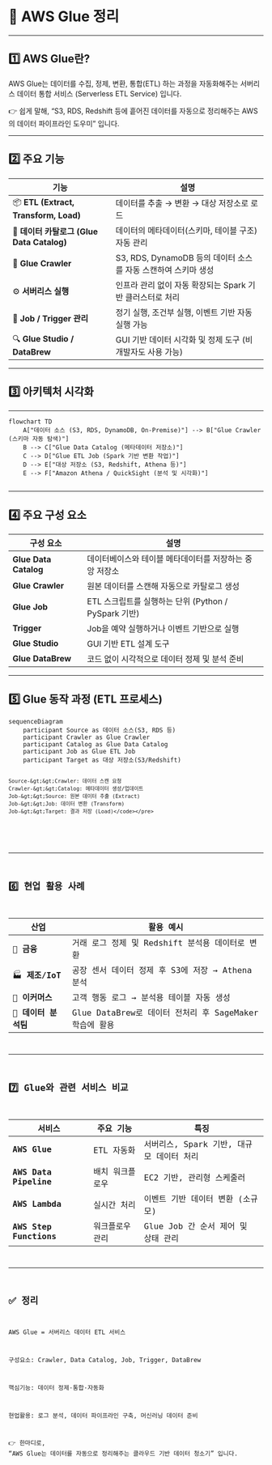 <h1 id="🧩-aws-glue-정리">🧩 AWS Glue 정리</h1>
<hr />
<h2 id="1️⃣-aws-glue란">1️⃣ AWS Glue란?</h2>
<p>AWS Glue는
데이터를 수집, 정제, 변환, 통합(ETL) 하는 과정을 자동화해주는
서버리스 데이터 통합 서비스 (Serverless ETL Service) 입니다.</p>
<p>👉 쉽게 말해,
“S3, RDS, Redshift 등에 흩어진 데이터를 자동으로 정리해주는 AWS의 데이터 파이프라인 도우미” 입니다.</p>
<hr />
<h2 id="2️⃣-주요-기능">2️⃣ 주요 기능</h2>
<table>
<thead>
<tr>
<th>기능</th>
<th>설명</th>
</tr>
</thead>
<tbody><tr>
<td>📦 <strong>ETL (Extract, Transform, Load)</strong></td>
<td>데이터를 추출 → 변환 → 대상 저장소로 로드</td>
</tr>
<tr>
<td>🧠 <strong>데이터 카탈로그 (Glue Data Catalog)</strong></td>
<td>데이터의 메타데이터(스키마, 테이블 구조) 자동 관리</td>
</tr>
<tr>
<td>🔄 <strong>Glue Crawler</strong></td>
<td>S3, RDS, DynamoDB 등의 데이터 소스를 자동 스캔하여 스키마 생성</td>
</tr>
<tr>
<td>⚙️ <strong>서버리스 실행</strong></td>
<td>인프라 관리 없이 자동 확장되는 Spark 기반 클러스터로 처리</td>
</tr>
<tr>
<td>🧱 <strong>Job / Trigger 관리</strong></td>
<td>정기 실행, 조건부 실행, 이벤트 기반 자동 실행 가능</td>
</tr>
<tr>
<td>🔍 <strong>Glue Studio / DataBrew</strong></td>
<td>GUI 기반 데이터 시각화 및 정제 도구 (비개발자도 사용 가능)</td>
</tr>
</tbody></table>
<hr />
<h2 id="3️⃣-아키텍처-시각화">3️⃣ 아키텍처 시각화</h2>
<hr />
<pre><code class="language-mermaid">flowchart TD
    A[&quot;데이터 소스 (S3, RDS, DynamoDB, On-Premise)&quot;] --&gt; B[&quot;Glue Crawler (스키마 자동 탐색)&quot;]
    B --&gt; C[&quot;Glue Data Catalog (메타데이터 저장소)&quot;]
    C --&gt; D[&quot;Glue ETL Job (Spark 기반 변환 작업)&quot;]
    D --&gt; E[&quot;대상 저장소 (S3, Redshift, Athena 등)&quot;]
    E --&gt; F[&quot;Amazon Athena / QuickSight (분석 및 시각화)&quot;]</code></pre>
<p><img alt="" src="https://velog.velcdn.com/images/yjshin/post/20bdc38f-fb06-40bd-bac2-1d0581e47fa6/image.png" /></p>
<hr />
<h2 id="4️⃣-주요-구성-요소">4️⃣ 주요 구성 요소</h2>
<table>
<thead>
<tr>
<th>구성 요소</th>
<th>설명</th>
</tr>
</thead>
<tbody><tr>
<td><strong>Glue Data Catalog</strong></td>
<td>데이터베이스와 테이블 메타데이터를 저장하는 중앙 저장소</td>
</tr>
<tr>
<td><strong>Glue Crawler</strong></td>
<td>원본 데이터를 스캔해 자동으로 카탈로그 생성</td>
</tr>
<tr>
<td><strong>Glue Job</strong></td>
<td>ETL 스크립트를 실행하는 단위 (Python / PySpark 기반)</td>
</tr>
<tr>
<td><strong>Trigger</strong></td>
<td>Job을 예약 실행하거나 이벤트 기반으로 실행</td>
</tr>
<tr>
<td><strong>Glue Studio</strong></td>
<td>GUI 기반 ETL 설계 도구</td>
</tr>
<tr>
<td><strong>Glue DataBrew</strong></td>
<td>코드 없이 시각적으로 데이터 정제 및 분석 준비</td>
</tr>
</tbody></table>
<hr />
<h2 id="5️⃣-glue-동작-과정-etl-프로세스">5️⃣ Glue 동작 과정 (ETL 프로세스)</h2>
<pre><code class="language-mermaid">sequenceDiagram
    participant Source as 데이터 소스(S3, RDS 등)
    participant Crawler as Glue Crawler
    participant Catalog as Glue Data Catalog
    participant Job as Glue ETL Job
    participant Target as 대상 저장소(S3/Redshift)

    Source-&gt;&gt;Crawler: 데이터 스캔 요청
    Crawler-&gt;&gt;Catalog: 메타데이터 생성/업데이트
    Job-&gt;&gt;Source: 원본 데이터 추출 (Extract)
    Job-&gt;&gt;Job: 데이터 변환 (Transform)
    Job-&gt;&gt;Target: 결과 저장 (Load)</code></pre>
<p><img alt="" src="https://velog.velcdn.com/images/yjshin/post/ae4219bf-4d05-47b6-96cc-0a2a543d723b/image.png" /></p>
<hr />
<h2 id="6️⃣-현업-활용-사례">6️⃣ 현업 활용 사례</h2>
<table>
<thead>
<tr>
<th>산업</th>
<th>활용 예시</th>
</tr>
</thead>
<tbody><tr>
<td>🏦 <strong>금융</strong></td>
<td>거래 로그 정제 및 Redshift 분석용 데이터로 변환</td>
</tr>
<tr>
<td>🏭 <strong>제조/IoT</strong></td>
<td>공장 센서 데이터 정제 후 S3에 저장 → Athena 분석</td>
</tr>
<tr>
<td>🛒 <strong>이커머스</strong></td>
<td>고객 행동 로그 → 분석용 테이블 자동 생성</td>
</tr>
<tr>
<td>🧠 <strong>데이터 분석팀</strong></td>
<td>Glue DataBrew로 데이터 전처리 후 SageMaker 학습에 활용</td>
</tr>
</tbody></table>
<hr />
<h2 id="7️⃣-glue와-관련-서비스-비교">7️⃣ Glue와 관련 서비스 비교</h2>
<table>
<thead>
<tr>
<th>서비스</th>
<th>주요 기능</th>
<th>특징</th>
</tr>
</thead>
<tbody><tr>
<td><strong>AWS Glue</strong></td>
<td>ETL 자동화</td>
<td>서버리스, Spark 기반, 대규모 데이터 처리</td>
</tr>
<tr>
<td><strong>AWS Data Pipeline</strong></td>
<td>배치 워크플로우</td>
<td>EC2 기반, 관리형 스케줄러</td>
</tr>
<tr>
<td><strong>AWS Lambda</strong></td>
<td>실시간 처리</td>
<td>이벤트 기반 데이터 변환 (소규모)</td>
</tr>
<tr>
<td><strong>AWS Step Functions</strong></td>
<td>워크플로우 관리</td>
<td>Glue Job 간 순서 제어 및 상태 관리</td>
</tr>
</tbody></table>
<hr />
<h2 id="✅-정리">✅ 정리</h2>
<p>AWS Glue = 서버리스 데이터 ETL 서비스</p>
<p>구성요소: Crawler, Data Catalog, Job, Trigger, DataBrew</p>
<p>핵심기능: 데이터 정제·통합·자동화</p>
<p>현업활용: 로그 분석, 데이터 파이프라인 구축, 머신러닝 데이터 준비</p>
<p>👉 한마디로,
“AWS Glue는 데이터를 자동으로 정리해주는 클라우드 기반 데이터 청소기” 입니다.</p>